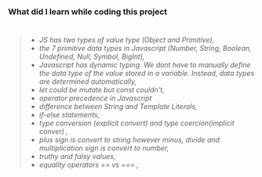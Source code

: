 ### What did I learn while coding this project

> #
>
> - _JS has two types of value type (Object and Primitive),_
> - _the 7 primitive data types in Javascript (Number, String, Boolean, Undefined, Null, Symbol, BigInt),_
> - _Javascript has dynamic typing. We dont have to manually define the data type of the value stored in a variable. Instead, data types are determined automatically,_
> - _let could be mutate but const couldn't,_
> - _operator precedence in Javascript_
> - _difference between String and Template Literals,_
> - _if-else statements,_
> - _type conversion (explicit convert) and type coercion(implicit conver) ,_
> - _plus sign is convert to string however minus, divide and multiplication sign is convert to number,_
> - _truthy and falsy values,_
> - _equality operators == vs === ,_
>
> #
